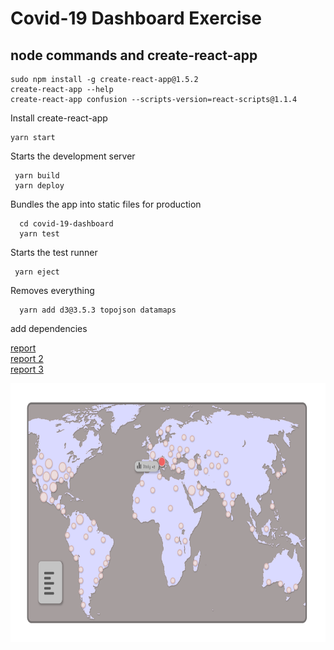 # Covid-19 Dashboard Exercise
 
## node commands and create-react-app

```node
sudo npm install -g create-react-app@1.5.2
create-react-app --help
create-react-app confusion --scripts-version=react-scripts@1.1.4
```
Install create-react-app

```node
yarn start
```
Starts the development server
```node
 yarn build
 yarn deploy
 ```
Bundles the app into static files for production
```node
  cd covid-19-dashboard
  yarn test
  ```
Starts the test runner
```node
 yarn eject
 ```
Removes everything
```node
  yarn add d3@3.5.3 topojson datamaps
```
add dependencies

[report](https://github.com/bermarte/Project/blob/master/Corona_live/mat/report.pdf)<br>
[report 2](https://github.com/bermarte/Project/blob/master/Corona_live/mat/report_2.pdf)<br>
[report 3](https://github.com/bermarte/Project/blob/master/Corona_live/mat/report_3.pdf)<br>

<p align="center">
<img src="https://github.com/bermarte/Project/blob/master/Corona_live/mat/covid-map.svg" width="704" height="414" />
</p>
